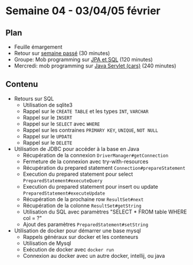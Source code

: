 # Semaine 04 - 03/04/05 février

## Plan

- Feuille émargement
- Retour sur [semaine passé](../semaine03) (30 minutes)
- Groupe: Mob programming sur [JPA et SQL](../../exercices/dubreuia-sql-jpa) (120 minutes)
- Mercredi: mob programming sur [Java Servlet (cars)](../../exercices/dubreuia-cars) (240 minutes)

## Contenu

- Retours sur SQL
    - Utilisation de sqlite3
    - Rappel sur le `CREATE TABLE` et les types `INT`, `VARCHAR`
    - Rappel sur le `INSERT`
    - Rappel sur le `SELECT` avec `WHERE`
    - Rappel sur les contraines `PRIMARY KEY`, `UNIQUE`, `NOT NULL`
    - Rappel sur le `UPDATE`
    - Rappel sur le `DELETE`
- Utilisation de JDBC pour accéder à la base en Java
    - Récupération de la connexion `DriverManager#getConnection`
    - Fermeture de la connexion avec try-with-resources
    - Récupération du prepared statement `Connection#prepareStatement`
    - Execution du prepared statement pour select `PreparedStatement#executeQuery`
    - Execution du prepared statement pour insert ou update `PreparedStatement#executeUpdate`
    - Récupération de la prochaine row `ResultSet#next`
    - Récupération de la colonne `ResultSet#getString`
    - Utilisation du SQL avec paramètres "SELECT * FROM table WHERE col = ?"
    - Ajout des paramètres `PreparedStatement#setString`
- Utilisation de docker pour démarrer une base mysql
    - Rappels généraux sur docker et les conteneurs
    - Utilisation de Mysql
    - Exécution de docker avec `docker run`
    - Connexion au docker avec un autre docker, intellij, ou java
